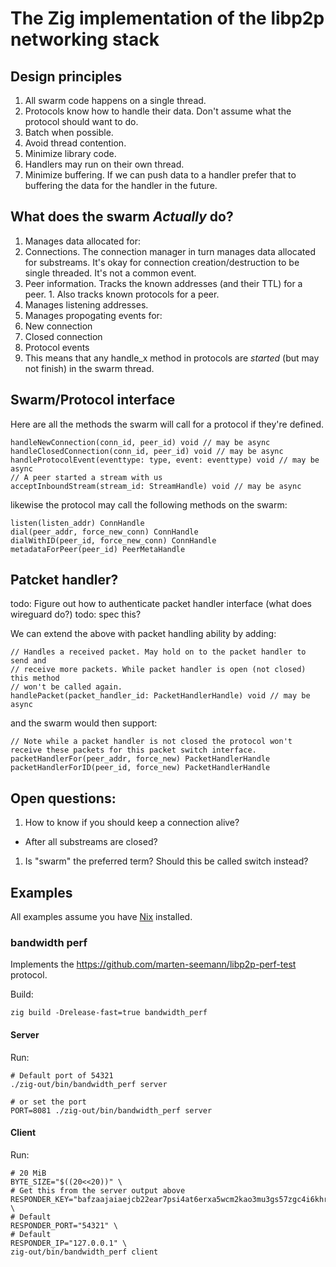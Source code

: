 # The Zig implementation of the libp2p networking stack

## Design principles

1. All swarm code happens on a single thread.
1. Protocols know how to handle their data. Don't assume what the protocol
   should want to do.
1. Batch when possible.
1. Avoid thread contention.
1. Minimize library code.
1. Handlers may run on their own thread.
1. Minimize buffering. If we can push data to a handler prefer that to buffering
   the data for the handler in the future.

## What does the swarm _Actually_ do?

1. Manages data allocated for:
  1. Connections. The connection manager in turn manages data allocated for
     substreams. It's okay for connection creation/destruction to be single
     threaded. It's not a common event.
  1. Peer information. Tracks the known addresses (and their TTL) for a peer.
    1. Also tracks known protocols for a peer.
1. Manages listening addresses.
1. Manages propogating events for:
  1. New connection
  1. Closed connection
  1. Protocol events
  1. This means that any handle_x method in protocols are _started_ (but may not
    finish) in the swarm thread.

## Swarm/Protocol interface

Here are all the methods the swarm will call for a protocol if they're defined.
```
handleNewConnection(conn_id, peer_id) void // may be async
handleClosedConnection(conn_id, peer_id) void // may be async
handleProtocolEvent(eventtype: type, event: eventtype) void // may be async
// A peer started a stream with us
acceptInboundStream(stream_id: StreamHandle) void // may be async
```

likewise the protocol may call the following methods on the swarm:

```
listen(listen_addr) ConnHandle
dial(peer_addr, force_new_conn) ConnHandle
dialWithID(peer_id, force_new_conn) ConnHandle
metadataForPeer(peer_id) PeerMetaHandle
```

## Patcket handler? 

todo: Figure out how to authenticate packet handler interface (what does
wireguard do?)
todo: spec this?

We can extend the above with packet handling ability by adding:
```
// Handles a received packet. May hold on to the packet handler to send and
// receive more packets. While packet handler is open (not closed) this method
// won't be called again.
handlePacket(packet_handler_id: PacketHandlerHandle) void // may be async
```

and the swarm would then support:
```
// Note while a packet handler is not closed the protocol won't receive these packets for this packet switch interface.
packetHandlerFor(peer_addr, force_new) PacketHandlerHandle
packetHandlerForID(peer_id, force_new) PacketHandlerHandle
```

## Open questions:

1. How to know if you should keep a connection alive?
  - After all substreams are closed?
1. Is "swarm" the preferred term? Should this be called switch instead?

## Examples

All examples assume you have [Nix](https://nixos.org/) installed.

### bandwidth perf

Implements the https://github.com/marten-seemann/libp2p-perf-test protocol.

Build: 
```
zig build -Drelease-fast=true bandwidth_perf
```

#### Server

Run: 
```
# Default port of 54321
./zig-out/bin/bandwidth_perf server

# or set the port
PORT=8081 ./zig-out/bin/bandwidth_perf server
```

#### Client

Run: 
```
# 20 MiB
BYTE_SIZE="$((20<<20))" \
# Get this from the server output above
RESPONDER_KEY="bafzaajaiaejcb22ear7psi4at6erxa5wcm2kao3mu3gs57zgc4i6khrlfqezp6lu" \
# Default
RESPONDER_PORT="54321" \
# Default
RESPONDER_IP="127.0.0.1" \
zig-out/bin/bandwidth_perf client
```




